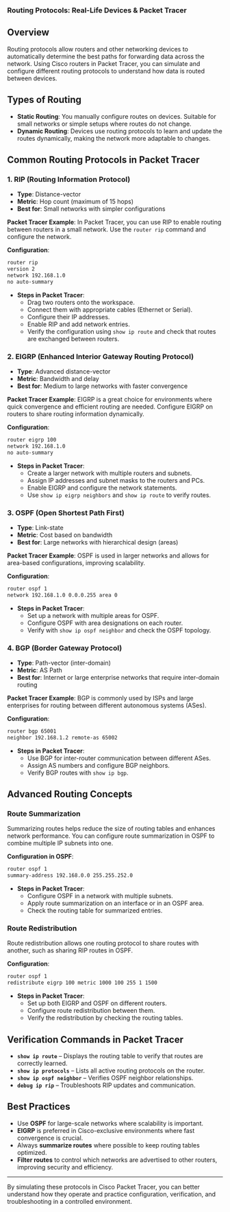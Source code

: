 ### Routing Protocols: Real-Life Devices & Packet Tracer

## Overview

Routing protocols allow routers and other networking devices to automatically determine the best paths for forwarding data across the network. Using Cisco routers in Packet Tracer, you can simulate and configure different routing protocols to understand how data is routed between devices.

## Types of Routing

- **Static Routing**: You manually configure routes on devices. Suitable for small networks or simple setups where routes do not change.
- **Dynamic Routing**: Devices use routing protocols to learn and update the routes dynamically, making the network more adaptable to changes.

## Common Routing Protocols in Packet Tracer

### 1. **RIP (Routing Information Protocol)**

- **Type**: Distance-vector
- **Metric**: Hop count (maximum of 15 hops)
- **Best for**: Small networks with simpler configurations

**Packet Tracer Example**: In Packet Tracer, you can use RIP to enable routing between routers in a small network. Use the `router rip` command and configure the network.

**Configuration**:
```bash
router rip
version 2
network 192.168.1.0
no auto-summary
```

- **Steps in Packet Tracer**:
    - Drag two routers onto the workspace.
    - Connect them with appropriate cables (Ethernet or Serial).
    - Configure their IP addresses.
    - Enable RIP and add network entries.
    - Verify the configuration using `show ip route` and check that routes are exchanged between routers.

### 2. **EIGRP (Enhanced Interior Gateway Routing Protocol)**

- **Type**: Advanced distance-vector
- **Metric**: Bandwidth and delay
- **Best for**: Medium to large networks with faster convergence

**Packet Tracer Example**: EIGRP is a great choice for environments where quick convergence and efficient routing are needed. Configure EIGRP on routers to share routing information dynamically.

**Configuration**:
```bash
router eigrp 100
network 192.168.1.0
no auto-summary
```

- **Steps in Packet Tracer**:
    - Create a larger network with multiple routers and subnets.
    - Assign IP addresses and subnet masks to the routers and PCs.
    - Enable EIGRP and configure the network statements.
    - Use `show ip eigrp neighbors` and `show ip route` to verify routes.

### 3. **OSPF (Open Shortest Path First)**

- **Type**: Link-state
- **Metric**: Cost based on bandwidth
- **Best for**: Large networks with hierarchical design (areas)

**Packet Tracer Example**: OSPF is used in larger networks and allows for area-based configurations, improving scalability.

**Configuration**:
```bash
router ospf 1
network 192.168.1.0 0.0.0.255 area 0
```

- **Steps in Packet Tracer**:
    - Set up a network with multiple areas for OSPF.
    - Configure OSPF with area designations on each router.
    - Verify with `show ip ospf neighbor` and check the OSPF topology.

### 4. **BGP (Border Gateway Protocol)**

- **Type**: Path-vector (inter-domain)
- **Metric**: AS Path
- **Best for**: Internet or large enterprise networks that require inter-domain routing

**Packet Tracer Example**: BGP is commonly used by ISPs and large enterprises for routing between different autonomous systems (ASes).

**Configuration**:
```bash
router bgp 65001
neighbor 192.168.1.2 remote-as 65002
```

- **Steps in Packet Tracer**:
    - Use BGP for inter-router communication between different ASes.
    - Assign AS numbers and configure BGP neighbors.
    - Verify BGP routes with `show ip bgp`.

## Advanced Routing Concepts

### Route Summarization

Summarizing routes helps reduce the size of routing tables and enhances network performance. You can configure route summarization in OSPF to combine multiple IP subnets into one.

**Configuration in OSPF**:
```bash
router ospf 1
summary-address 192.168.0.0 255.255.252.0
```

- **Steps in Packet Tracer**:
    - Configure OSPF in a network with multiple subnets.
    - Apply route summarization on an interface or in an OSPF area.
    - Check the routing table for summarized entries.

### Route Redistribution

Route redistribution allows one routing protocol to share routes with another, such as sharing RIP routes in OSPF.

**Configuration**:
```bash
router ospf 1
redistribute eigrp 100 metric 1000 100 255 1 1500
```

- **Steps in Packet Tracer**:
    - Set up both EIGRP and OSPF on different routers.
    - Configure route redistribution between them.
    - Verify the redistribution by checking the routing tables.

## Verification Commands in Packet Tracer

- **`show ip route`** – Displays the routing table to verify that routes are correctly learned.
- **`show ip protocols`** – Lists all active routing protocols on the router.
- **`show ip ospf neighbor`** – Verifies OSPF neighbor relationships.
- **`debug ip rip`** – Troubleshoots RIP updates and communication.

## Best Practices

- Use **OSPF** for large-scale networks where scalability is important.
- **EIGRP** is preferred in Cisco-exclusive environments where fast convergence is crucial.
- Always **summarize routes** where possible to keep routing tables optimized.
- **Filter routes** to control which networks are advertised to other routers, improving security and efficiency.

---

By simulating these protocols in Cisco Packet Tracer, you can better understand how they operate and practice configuration, verification, and troubleshooting in a controlled environment.
